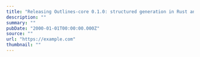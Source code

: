 ```yaml
---
title: "Releasing Outlines-core 0.1.0: structured generation in Rust and Python"
description: ""
summary: ""
pubDate: "2000-01-01T00:00:00.000Z"
source: ""
url: "https://example.com"
thumbnail: ""
---
```


